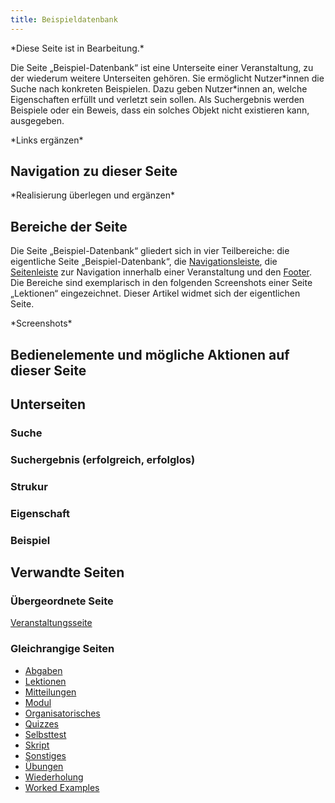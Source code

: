 ```yaml
---
title: Beispieldatenbank
---
```

\*Diese Seite ist in Bearbeitung.\*

Die Seite „Beispiel-Datenbank“ ist eine Unterseite einer Veranstaltung, zu der wiederum weitere Unterseiten gehören. Sie ermöglicht Nutzer\*innen die Suche nach konkreten Beispielen. Dazu geben Nutzer\*innen an, welche Eigenschaften erfüllt und verletzt sein sollen. Als Suchergebnis werden Beispiele oder ein Beweis, dass ein solches Objekt nicht existieren kann, ausgegeben.

\*Links ergänzen\*

## Navigation zu dieser Seite
\*Realisierung überlegen und ergänzen\*

## Bereiche der Seite
Die Seite „Beispiel-Datenbank“ gliedert sich in vier Teilbereiche: die eigentliche Seite „Beispiel-Datenbank“, die [Navigationsleiste](nav-bar.md), die [Seitenleiste](sidebar.md) zur Navigation innerhalb einer Veranstaltung und den [Footer](footer.md). Die Bereiche sind exemplarisch in den folgenden Screenshots einer Seite „Lektionen“ eingezeichnet. Dieser Artikel widmet sich der eigentlichen Seite.

\*Screenshots\*

## Bedienelemente und mögliche Aktionen auf dieser Seite

## Unterseiten
### Suche

### Suchergebnis (erfolgreich, erfolglos)

### Strukur

### Eigenschaft

### Beispiel

## Verwandte Seiten
### Übergeordnete Seite
[Veranstaltungsseite](event-series.md)

### Gleichrangige Seiten
* [Abgaben](submissions.md)
* [Lektionen](lessons.md)
* [Mitteilungen](announcements.md)
* [Modul](module.md)
* [Organisatorisches](general-information.md)
* [Quizzes](quizzes.md)
* [Selbsttest](self-assessment.md)
* [Skript](manuscript.md)
* [Sonstiges](miscellaneous.md)
* [Übungen](exercises.md)
* [Wiederholung](repetition.md)
* [Worked Examples](worked-examples.md)
